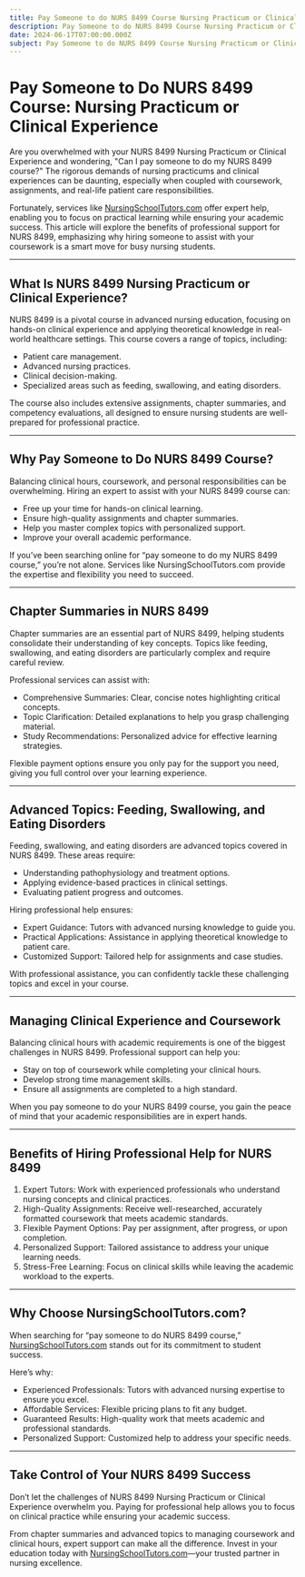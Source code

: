 ```yaml
---
title: Pay Someone to do NURS 8499 Course Nursing Practicum or Clinical Experience
description: Pay Someone to do NURS 8499 Course Nursing Practicum or Clinical Experience
date: 2024-06-17T07:00:00.000Z
subject: Pay Someone to do NURS 8499 Course Nursing Practicum or Clinical Experience
---
```


# Pay Someone to Do NURS 8499 Course: Nursing Practicum or Clinical Experience

Are you overwhelmed with your NURS 8499 Nursing Practicum or Clinical Experience and wondering, "Can I pay someone to do my NURS 8499 course?" The rigorous demands of nursing practicums and clinical experiences can be daunting, especially when coupled with coursework, assignments, and real-life patient care responsibilities.

Fortunately, services like [NursingSchoolTutors.com](https://nursingschooltutors.com/) offer expert help, enabling you to focus on practical learning while ensuring your academic success. This article will explore the benefits of professional support for NURS 8499, emphasizing why hiring someone to assist with your coursework is a smart move for busy nursing students.

***

## What Is NURS 8499 Nursing Practicum or Clinical Experience?

NURS 8499 is a pivotal course in advanced nursing education, focusing on hands-on clinical experience and applying theoretical knowledge in real-world healthcare settings. This course covers a range of topics, including:

* Patient care management.
* Advanced nursing practices.
* Clinical decision-making.
* Specialized areas such as feeding, swallowing, and eating disorders.

The course also includes extensive assignments, chapter summaries, and competency evaluations, all designed to ensure nursing students are well-prepared for professional practice.

***

## Why Pay Someone to Do NURS 8499 Course?

Balancing clinical hours, coursework, and personal responsibilities can be overwhelming. Hiring an expert to assist with your NURS 8499 course can:

* Free up your time for hands-on clinical learning.
* Ensure high-quality assignments and chapter summaries.
* Help you master complex topics with personalized support.
* Improve your overall academic performance.

If you’ve been searching online for “pay someone to do my NURS 8499 course,” you’re not alone. Services like NursingSchoolTutors.com provide the expertise and flexibility you need to succeed.

***

## Chapter Summaries in NURS 8499

Chapter summaries are an essential part of NURS 8499, helping students consolidate their understanding of key concepts. Topics like feeding, swallowing, and eating disorders are particularly complex and require careful review.

Professional services can assist with:

* Comprehensive Summaries: Clear, concise notes highlighting critical concepts.
* Topic Clarification: Detailed explanations to help you grasp challenging material.
* Study Recommendations: Personalized advice for effective learning strategies.

Flexible payment options ensure you only pay for the support you need, giving you full control over your learning experience.

***

## Advanced Topics: Feeding, Swallowing, and Eating Disorders

Feeding, swallowing, and eating disorders are advanced topics covered in NURS 8499. These areas require:

* Understanding pathophysiology and treatment options.
* Applying evidence-based practices in clinical settings.
* Evaluating patient progress and outcomes.

Hiring professional help ensures:

* Expert Guidance: Tutors with advanced nursing knowledge to guide you.
* Practical Applications: Assistance in applying theoretical knowledge to patient care.
* Customized Support: Tailored help for assignments and case studies.

With professional assistance, you can confidently tackle these challenging topics and excel in your course.

***

## Managing Clinical Experience and Coursework

Balancing clinical hours with academic requirements is one of the biggest challenges in NURS 8499. Professional support can help you:

* Stay on top of coursework while completing your clinical hours.
* Develop strong time management skills.
* Ensure all assignments are completed to a high standard.

When you pay someone to do your NURS 8499 course, you gain the peace of mind that your academic responsibilities are in expert hands.

***

## Benefits of Hiring Professional Help for NURS 8499

1. Expert Tutors: Work with experienced professionals who understand nursing concepts and clinical practices.
2. High-Quality Assignments: Receive well-researched, accurately formatted coursework that meets academic standards.
3. Flexible Payment Options: Pay per assignment, after progress, or upon completion.
4. Personalized Support: Tailored assistance to address your unique learning needs.
5. Stress-Free Learning: Focus on clinical skills while leaving the academic workload to the experts.

***

## Why Choose NursingSchoolTutors.com?

When searching for “pay someone to do NURS 8499 course,” [NursingSchoolTutors.com](https://nursingschooltutors.com/) stands out for its commitment to student success.

Here’s why:

* Experienced Professionals: Tutors with advanced nursing expertise to ensure you excel.
* Affordable Services: Flexible pricing plans to fit any budget.
* Guaranteed Results: High-quality work that meets academic and professional standards.
* Personalized Support: Customized help to address your specific needs.

***

## Take Control of Your NURS 8499 Success

Don’t let the challenges of NURS 8499 Nursing Practicum or Clinical Experience overwhelm you. Paying for professional help allows you to focus on clinical practice while ensuring your academic success.

From chapter summaries and advanced topics to managing coursework and clinical hours, expert support can make all the difference. Invest in your education today with [NursingSchoolTutors.com](https://nursingschooltutors.com/)—your trusted partner in nursing excellence.
